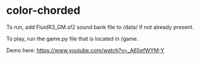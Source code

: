 # color-chorded

To run, add FluidR3_GM.sf2 sound bank file to /data/ if not already present.

To play, run the game.py file that is located in /game.

Demo here: https://www.youtube.com/watch?v=_A65efWYM-Y
